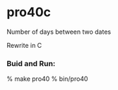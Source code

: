 pro40c
===============

Number of days between two dates

Rewrite in C

### Buid and Run:  
% make  pro40
% bin/pro40
